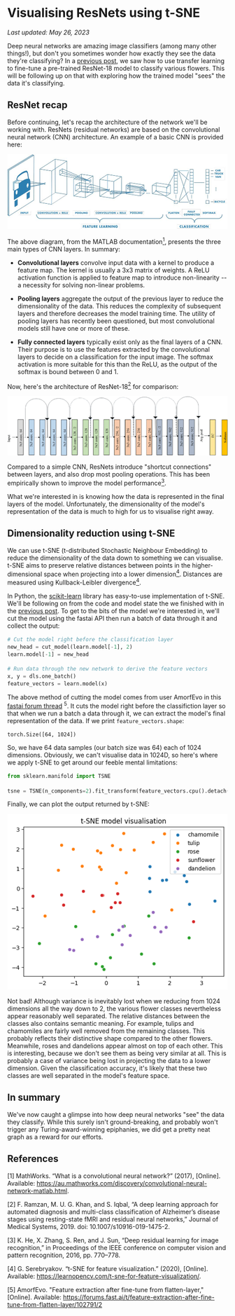 # Visualising ResNets using t-SNE

*Last updated: May 26, 2023*

Deep neural networks are amazing image classifiers (among many other things!), but don't you sometimes wonder how exactly they see the data they're classifying? In a [previous post](https://deren-teo.github.io/2023/05/20/transfer_learning_using_pretrained_networks.html), we saw how to use transfer learning to fine-tune a pre-trained ResNet-18 model to classify various flowers. This will be following up on that with exploring how the trained model "sees" the data it's classifying.

## ResNet recap

Before continuing, let's recap the architecture of the network we'll be working with. ResNets (residual networks) are based on the convolutional neural network (CNN) architecture. An example of a basic CNN is provided here:

![](/images/2023-05-25_convnet.jpg)

The above diagram, from the MATLAB documentation[<sup>1</sup>](https://au.mathworks.com/discovery/convolutional-neural-network-matlab.html), presents the three main types of CNN layers. In summary:

- **Convolutional layers** convolve input data with a kernel to produce a feature map. The kernel is usually a 3x3 matrix of weights. A ReLU activation function is applied to feature map to introduce non-linearity -- a necessity for solving non-linear problems.

- **Pooling layers** aggregate the output of the previous layer to reduce the dimensionality of the data. This reduces the complexity of subsequent layers and therefore decreases the model training time. The utility of pooling layers has recently been questioned, but most convolutional models still have one or more of these.

- **Fully connected layers** typically exist only as the final layers of a CNN. Their purpose is to use the features extracted by the convolutional layers to decide on a classification for the input image. The softmax activation is more suitable for this than the ReLU, as the output of the softmax is bound between 0 and 1.

Now, here's the architecture of ResNet-18[<sup>2</sup>](https://www.researchgate.net/figure/Original-ResNet-18-Architecture_fig1_336642248) for comparison:

![](/images/2023-05-25_resnet18.png)

Compared to a simple CNN, ResNets introduce "shortcut connections" between layers, and also drop most pooling operations. This has been empirically shown to improve the model performance[<sup>3</sup>](https://arxiv.org/abs/1512.03385).

What we're interested in is knowing how the data is represented in the final layers of the model. Unfortunately, the dimensionality of the model's representation of the data is much to high for us to visualise right away.

## Dimensionality reduction using t-SNE

We can use t-SNE (t-distributed Stochastic Neighbour Embedding) to reduce the dimensionality of the data down to something we can visualise. t-SNE aims to preserve relative distances between points in the higher-dimensional space when projecting into a lower dimension[<sup>4</sup>](https://learnopencv.com/t-sne-for-feature-visualization/). Distances are measured using Kullback-Leibler divergence[<sup>4</sup>](https://learnopencv.com/t-sne-for-feature-visualization/).

In Python, the [scikit-learn](https://scikit-learn.org/) library has easy-to-use implementation of t-SNE. We'll be following on from the code and model state the we finished with in the [previous post](https://deren-teo.github.io/2023/05/20/image_classification_using_pretrained_networks.html). To get to the bits of the model we're interested in, we'll cut the model using the fastai API then run a batch of data through it and collect the output:

```python
# Cut the model right before the classification layer
new_head = cut_model(learn.model[-1], 2)
learn.model[-1] = new_head

# Run data through the new network to derive the feature vectors
x, y = dls.one_batch()
feature_vectors = learn.model(x)
```

The above method of cutting the model comes from user AmorfEvo in this [fastai forum thread](https://forums.fast.ai/t/feature-extraction-after-fine-tune-from-flatten-layer/102791) <sup>5</sup>. It cuts the model right before the classifiction layer so that when we run a batch a data through it, we can extract the model's final representation of the data. If we print `feature_vectors.shape`:

```
torch.Size([64, 1024])
```

So, we have 64 data samples (our batch size was 64) each of 1024 dimensions. Obviously, we can't visualise data in 1024D, so here's where we apply t-SNE to get around our feeble mental limitations:


```python
from sklearn.manifold import TSNE

tsne = TSNE(n_components=2).fit_transform(feature_vectors.cpu().detach().numpy())
```

Finally, we can plot the output returned by t-SNE:

![](/images/2023-05-25_tsne.png)

Not bad! Although variance is inevitably lost when we reducing from 1024 dimensions all the way down to 2, the various flower classes nevertheless appear reasonably well separated. The relative distances between the classes also contains semantic meaning. For example, tulips and chamomiles are fairly well removed from the remaining classes. This probably reflects their distinctive shape compared to the other flowers. Meanwhile, roses and dandelions appear almost on top of each other. This is interesting, because we don't see them as being very similar at all. This is probably a case of variance being lost in projecting the data to a lower dimension. Given the classification accuracy, it's likely that these two classes are well separated in the model's feature space.

## In summary

We've now caught a glimpse into how deep neural networks "see" the data they classify. While this surely isn't ground-breaking, and probably won't trigger any Turing-award-winning epiphanies, we did get a pretty neat graph as a reward for our efforts.

## References

[1] MathWorks. “What is a convolutional neural network?” (2017), [Online]. Available: https://au.mathworks.com/discovery/convolutional-neural-network-matlab.html.

[2] F. Ramzan, M. U. G. Khan, and S. Iqbal, “A deep learning approach for automated diagnosis and multi-class classification of Alzheimer’s disease stages using resting-state fMRI and residual neural networks,” Journal of Medical Systems, 2019. doi: 10.1007/s10916-019-1475-2.

[3] K. He, X. Zhang, S. Ren, and J. Sun, “Deep residual learning for image recognition,” in Proceedings of the IEEE conference on computer vision and pattern recognition, 2016, pp. 770–778.

[4] G. Serebryakov. “t-SNE for feature visualization.” (2020), [Online]. Available: https://learnopencv.com/t-sne-for-feature-visualization/.

[5] AmorfEvo. "Feature extraction after fine-tune from flatten-layer," [Online]. Available: https://forums.fast.ai/t/feature-extraction-after-fine-tune-from-flatten-layer/102791/2

